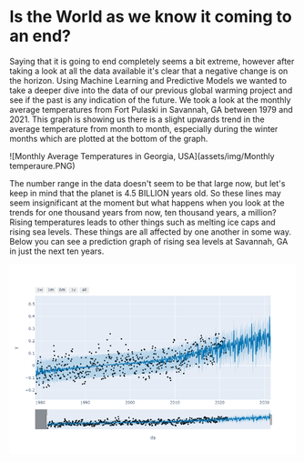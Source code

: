 # Is the World as we know it coming to an end?

Saying that it is going to end completely seems a bit extreme, however after taking a look at all the data available it's clear that a negative change is on the horizon. Using Machine Learning and Predictive Models we wanted to take a deeper dive into the data of our previous global warming project and see if the past is any indication of the future. We took a look at the monthly average temperatures from Fort Pulaski in Savannah, GA between 1979 and 2021. This graph is showing us there is a slight upwards trend in the average temperature from month to month, especially during the winter months which are plotted at the bottom of the graph.

![Monthly Average Temperatures in Georgia, USA](assets/img/Monthly temperaure.PNG)

 The number range in the data doesn't seem to be that large now, but let's keep in mind that the planet is 4.5 BILLION years old. So these lines may seem insignificant at the moment but what happens when you look at the trends for one thousand years from now, ten thousand years, a million? Rising temperatures leads to other things such as melting ice caps and rising sea levels. These things are all affected by one another in some way.  Below you can see a prediction graph of rising sea levels at Savannah, GA in just the next ten years. 



![Rising Sea Levels in Georgia, USA](assets/img/fort-pulaski-predict.png)




